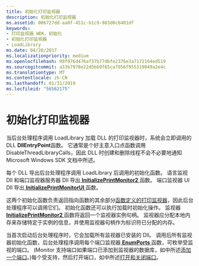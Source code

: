 ```yaml
---
title: 初始化打印监视器
description: 初始化打印监视器
ms.assetid: 006727dd-aa0f-451c-b1c9-983d0c6401df
keywords:
- 打印监视器 WDK，初始化
- 初始化打印监视器
- LoadLibrary
ms.date: 04/20/2017
ms.localizationpriority: medium
ms.openlocfilehash: 99f076d476af37b77dbfe2376e3a7172164ed519
ms.sourcegitcommit: a33b7978e22d5bb9f65ca7056f955319049a2e4c
ms.translationtype: MT
ms.contentlocale: zh-CN
ms.lasthandoff: 01/31/2019
ms.locfileid: "56562175"
---
```

# <a name="initializing-a-print-monitor"></a>初始化打印监视器





当后台处理程序调用 LoadLibrary 加载 DLL 的打印监视器时，系统会立即调用的 DLL **DllEntryPoint**函数。 它通常是个好主意入口点函数调用 DisableThreadLibraryCalls，因此 DLL 时创建和删除线程不会不必要地通知 Microsoft Windows SDK 文档中所述。

每个 DLL 导出后台处理程序调用 LoadLibrary 后调用的初始化函数。 语言监视 Dll 和端口监视器服务器 Dll 导出[ **InitializePrintMonitor2** ](https://msdn.microsoft.com/library/windows/hardware/ff551605)函数。 端口监视器 UI Dll 导出[ **InitializePrintMonitorUI** ](https://msdn.microsoft.com/library/windows/hardware/ff551608)函数。

这两个初始化函数负责返回指向函数的其余部分[函数定义的打印监视器](functions-defined-by-print-monitors.md)，因此后台处理程序可以调用它们。 初始化函数还可以执行加载时初始化操作。 监视器[ **InitializePrintMonitor2** ](https://msdn.microsoft.com/library/windows/hardware/ff551605)函数将返回一个监视器实例句柄。 监视器应分配本地内存来存储特定于实例的信息，并使用监视器句柄作为标识符已分配的内存。

当首次启动后台处理程序时，它会加载所有监视器已安装的 Dll。 调用后所有监视器初始化函数，后台处理程序调用每个端口监视器[ **EnumPorts** ](https://msdn.microsoft.com/library/windows/hardware/ff548754)函数，可枚举受监视的端口。 (Monitor 支持端口如果端口已添加到监视器的数据库，如中所述[添加一个端口](adding-a-port.md)。)每个受支持，然后打开端口，如中所述[打开和关闭端口](opening-and-closing-a-port.md)。

 

 





